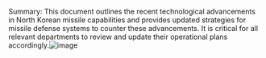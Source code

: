 Summary: This document outlines the recent technological advancements in North Korean missile capabilities and provides updated strategies for missile defense systems to counter these advancements. It is critical for all relevant departments to review and update their operational plans accordingly.![image](https://github.com/user-attachments/assets/98fb5fda-503e-43f6-b246-abe6b6c5d698)
